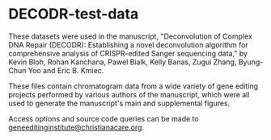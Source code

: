 # DECODR-test-data
These datasets were used in the manuscript, "Deconvolution of Complex DNA Repair (DECODR):  Establishing a novel deconvolution algorithm for comprehensive analysis of CRISPR-edited Sanger sequencing data," by Kevin Bloh, Rohan Kanchana, Pawel Bialk, Kelly Banas, Zugui Zhang, Byung-Chun Yoo and Eric B. Kmiec.

These files contain chromatogram data from a wide variety of gene editing projects performed by various authors of the manuscript, which were all used to generate the manuscript's main and supplemental figures.

Access options and source code queries can be made to geneeditinginstitute@christianacare.org.
